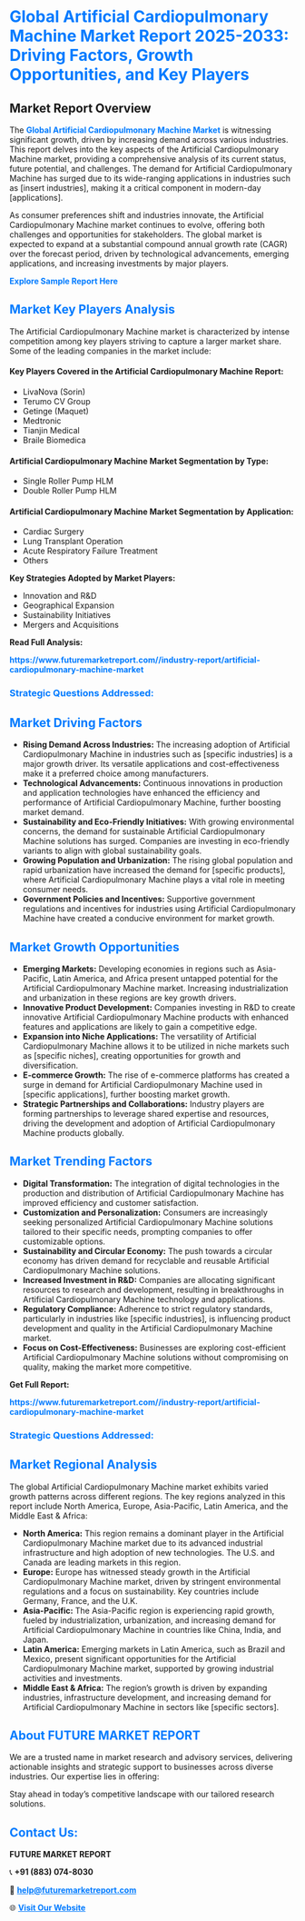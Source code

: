 <h1 style="color: #007BFF;">Global Artificial Cardiopulmonary Machine Market Report 2025-2033: Driving Factors, Growth Opportunities, and Key Players</h1>

<section id="overview">
<h2>Market Report Overview</h2>
<p>The <a href="https://www.futuremarketreport.com//industry-report/artificial-cardiopulmonary-machine-market" style="color: #007BFF; text-decoration: none;"><strong>Global Artificial Cardiopulmonary Machine Market</strong></a> is witnessing significant growth, driven by increasing demand across various industries. This report delves into the key aspects of the Artificial Cardiopulmonary Machine market, providing a comprehensive analysis of its current status, future potential, and challenges. The demand for Artificial Cardiopulmonary Machine has surged due to its wide-ranging applications in industries such as [insert industries], making it a critical component in modern-day [applications].</p>
<p>As consumer preferences shift and industries innovate, the Artificial Cardiopulmonary Machine market continues to evolve, offering both challenges and opportunities for stakeholders. The global market is expected to expand at a substantial compound annual growth rate (CAGR) over the forecast period, driven by technological advancements, emerging applications, and increasing investments by major players.</p>
</section>

<section id="overview">
<p><a href="https://www.futuremarketreport.com//request-sample/reportId=78701" style="color: #007BFF; text-decoration: none;"><strong>Explore Sample Report Here</strong></a></p>
</section>

<section id="key-players">
<h2 style="color: #007BFF;">Market Key Players Analysis</h2>
<p>The Artificial Cardiopulmonary Machine market is characterized by intense competition among key players striving to capture a larger market share. Some of the leading companies in the market include:</p>
<h4>Key Players Covered in the Artificial Cardiopulmonary Machine Report:</h4>
<ul><li>LivaNova (Sorin)</li><li>Terumo CV Group</li><li>Getinge (Maquet)</li><li>Medtronic</li><li>Tianjin Medical</li><li>Braile Biomedica</li></ul>
<h4>Artificial Cardiopulmonary Machine Market Segmentation by Type:</h4>
<ul><li>Single Roller Pump HLM</li><li>Double Roller Pump HLM</li></ul>

<h4>Artificial Cardiopulmonary Machine Market Segmentation by Application:</h4>
<ul><li>Cardiac Surgery</li><li>Lung Transplant Operation</li><li>Acute Respiratory Failure Treatment</li><li>Others</li></ul>
<p><strong>Key Strategies Adopted by Market Players:</strong></p>
<ul>
<li>Innovation and R&D</li>
<li>Geographical Expansion</li>
<li>Sustainability Initiatives</li>
<li>Mergers and Acquisitions</li>
</ul>
</section>

<section>
<p><strong>Read Full Analysis: </strong></p><a href="https://www.futuremarketreport.com//industry-report/artificial-cardiopulmonary-machine-market" style="color: #007BFF; text-decoration: none;"><strong>https://www.futuremarketreport.com//industry-report/artificial-cardiopulmonary-machine-market</strong></a>
<h3 style="color: #007BFF;">Strategic Questions Addressed:</h3>
</section>

<section id="driving-factors">
<h2 style="color: #007BFF;">Market Driving Factors</h2>
<ul>
<li><strong>Rising Demand Across Industries:</strong> The increasing adoption of Artificial Cardiopulmonary Machine in industries such as [specific industries] is a major growth driver. Its versatile applications and cost-effectiveness make it a preferred choice among manufacturers.</li>
<li><strong>Technological Advancements:</strong> Continuous innovations in production and application technologies have enhanced the efficiency and performance of Artificial Cardiopulmonary Machine, further boosting market demand.</li>
<li><strong>Sustainability and Eco-Friendly Initiatives:</strong> With growing environmental concerns, the demand for sustainable Artificial Cardiopulmonary Machine solutions has surged. Companies are investing in eco-friendly variants to align with global sustainability goals.</li>
<li><strong>Growing Population and Urbanization:</strong> The rising global population and rapid urbanization have increased the demand for [specific products], where Artificial Cardiopulmonary Machine plays a vital role in meeting consumer needs.</li>
<li><strong>Government Policies and Incentives:</strong> Supportive government regulations and incentives for industries using Artificial Cardiopulmonary Machine have created a conducive environment for market growth.</li>
</ul>
</section>

<section id="growth-opportunities">
<h2 style="color: #007BFF;">Market Growth Opportunities</h2>
<ul>
<li><strong>Emerging Markets:</strong> Developing economies in regions such as Asia-Pacific, Latin America, and Africa present untapped potential for the Artificial Cardiopulmonary Machine market. Increasing industrialization and urbanization in these regions are key growth drivers.</li>
<li><strong>Innovative Product Development:</strong> Companies investing in R&D to create innovative Artificial Cardiopulmonary Machine products with enhanced features and applications are likely to gain a competitive edge.</li>
<li><strong>Expansion into Niche Applications:</strong> The versatility of Artificial Cardiopulmonary Machine allows it to be utilized in niche markets such as [specific niches], creating opportunities for growth and diversification.</li>
<li><strong>E-commerce Growth:</strong> The rise of e-commerce platforms has created a surge in demand for Artificial Cardiopulmonary Machine used in [specific applications], further boosting market growth.</li>
<li><strong>Strategic Partnerships and Collaborations:</strong> Industry players are forming partnerships to leverage shared expertise and resources, driving the development and adoption of Artificial Cardiopulmonary Machine products globally.</li>
</ul>
</section>

<section id="trending-factors">
<h2 style="color: #007BFF;">Market Trending Factors</h2>
<ul>
<li><strong>Digital Transformation:</strong> The integration of digital technologies in the production and distribution of Artificial Cardiopulmonary Machine has improved efficiency and customer satisfaction.</li>
<li><strong>Customization and Personalization:</strong> Consumers are increasingly seeking personalized Artificial Cardiopulmonary Machine solutions tailored to their specific needs, prompting companies to offer customizable options.</li>
<li><strong>Sustainability and Circular Economy:</strong> The push towards a circular economy has driven demand for recyclable and reusable Artificial Cardiopulmonary Machine solutions.</li>
<li><strong>Increased Investment in R&D:</strong> Companies are allocating significant resources to research and development, resulting in breakthroughs in Artificial Cardiopulmonary Machine technology and applications.</li>
<li><strong>Regulatory Compliance:</strong> Adherence to strict regulatory standards, particularly in industries like [specific industries], is influencing product development and quality in the Artificial Cardiopulmonary Machine market.</li>
<li><strong>Focus on Cost-Effectiveness:</strong> Businesses are exploring cost-efficient Artificial Cardiopulmonary Machine solutions without compromising on quality, making the market more competitive.</li>
</ul>
</section>

<section>
<p><strong>Get Full Report: </strong></p><a href="https://www.futuremarketreport.com//industry-report/artificial-cardiopulmonary-machine-market" style="color: #007BFF; text-decoration: none;"><strong>https://www.futuremarketreport.com//industry-report/artificial-cardiopulmonary-machine-market</strong></a>
<h3 style="color: #007BFF;">Strategic Questions Addressed:</h3>
</section>


<section id="regional-analysis">
<h2 style="color: #007BFF;">Market Regional Analysis</h2>
<p>The global Artificial Cardiopulmonary Machine market exhibits varied growth patterns across different regions. The key regions analyzed in this report include North America, Europe, Asia-Pacific, Latin America, and the Middle East & Africa:</p>
<ul>
<li><strong>North America:</strong> This region remains a dominant player in the Artificial Cardiopulmonary Machine market due to its advanced industrial infrastructure and high adoption of new technologies. The U.S. and Canada are leading markets in this region.</li>
<li><strong>Europe:</strong> Europe has witnessed steady growth in the Artificial Cardiopulmonary Machine market, driven by stringent environmental regulations and a focus on sustainability. Key countries include Germany, France, and the U.K.</li>
<li><strong>Asia-Pacific:</strong> The Asia-Pacific region is experiencing rapid growth, fueled by industrialization, urbanization, and increasing demand for Artificial Cardiopulmonary Machine in countries like China, India, and Japan.</li>
<li><strong>Latin America:</strong> Emerging markets in Latin America, such as Brazil and Mexico, present significant opportunities for the Artificial Cardiopulmonary Machine market, supported by growing industrial activities and investments.</li>
<li><strong>Middle East & Africa:</strong> The region’s growth is driven by expanding industries, infrastructure development, and increasing demand for Artificial Cardiopulmonary Machine in sectors like [specific sectors].</li>
</ul>
</section>

<footer>
<h2 style="color: #007BFF;">About FUTURE MARKET REPORT</h2>
<p>We are a trusted name in market research and advisory services, delivering actionable insights and strategic support to businesses across diverse industries. Our expertise lies in offering:</p>

<p>Stay ahead in today’s competitive landscape with our tailored research solutions.</p>

<h2 style="color: #007BFF;">Contact Us:</h2>
<p><strong>FUTURE MARKET REPORT</strong></p>
<p>📞 <strong>+91 (883) 074-8030</strong></p>
<p>📧 <strong><a href="mailto:help@futuremarketreport.com" style="color: #007BFF;">help@futuremarketreport.com</a></strong></p>
<p>🌐 <strong><a href="https://www.futuremarketreport.com/" style="color: #007BFF;">Visit Our Website</a></strong></p>
</footer>